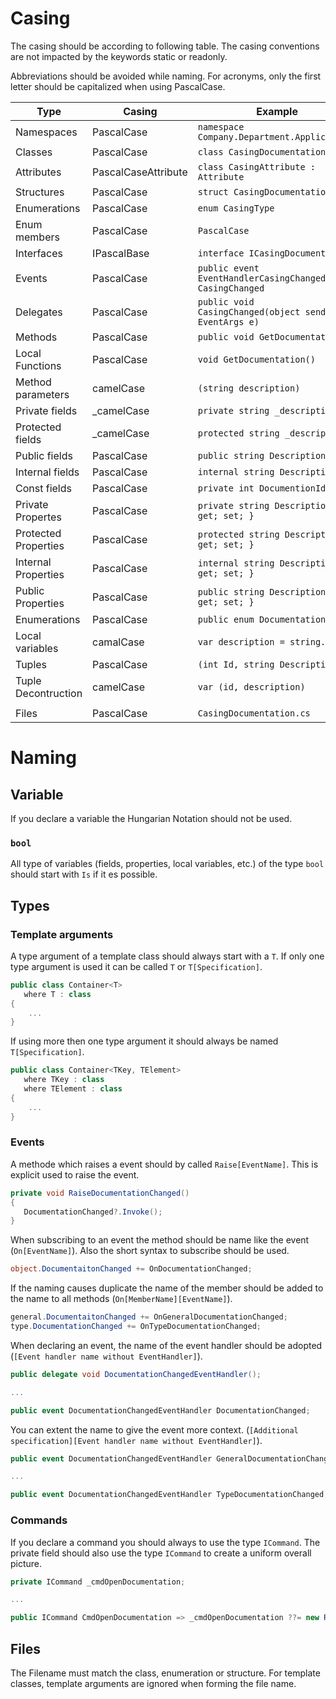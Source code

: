 # Casing

The casing should be according to following table. The casing conventions are not impacted by the keywords static or readonly.

Abbreviations should be avoided while naming. For acronyms, only the first letter should be capitalized when using PascalCase.

| Type                 | Casing              | Example                                                 |
| -------------------- | ------------------- | ------------------------------------------------------- |
| Namespaces           | PascalCase          | `namespace Company.Department.Application;`             |
| Classes              | PascalCase          | `class CasingDocumentation`                             |
| Attributes           | PascalCaseAttribute | `class CasingAttribute : Attribute`                     |
| Structures           | PascalCase          | `struct CasingDocumentation`                            |
| Enumerations         | PascalCase          | `enum CasingType`                                       |
| Enum members         | PascalCase          | `PascalCase`                                            |
| Interfaces           | IPascalBase         | `interface ICasingDocumention`                          |
| Events               | PascalCase          | `public event EventHandlerCasingChanged CasingChanged`  |
| Delegates            | PascalCase          | `public void CasingChanged(object sender, EventArgs e)` |
| Methods              | PascalCase          | `public void GetDocumentation()`                        |
| Local Functions      | PascalCase          | `void GetDocumentation()`                               |
| Method parameters    | camelCase           | `(string description)`                                  |
| Private fields       | _camelCase          | `private string _description;`                          |
| Protected fields     | _camelCase          | `protected string _description;`                        |
| Public fields        | PascalCase          | `public string Description`                             |
| Internal fields      | PascalCase          | `internal string Description`                           |
| Const fields         | PascalCase          | `private int DocumentionId = 1;`                        |
| Private Propertes    | PascalCase          | `private string Description { get; set; }`              |
| Protected Properties | PascalCase          | `protected string Description { get; set; }`            |
| Internal Properties  | PascalCase          | `internal string Description { get; set; }`             |
| Public Properties    | PascalCase          | `public string Description { get; set; }`               |
| Enumerations         | PascalCase          | `public enum DocumentationType`                         |
| Local variables      | camalCase           | `var description = string.empty;`                       |
| Tuples               | PascalCase          | `(int Id, string Description)`                          |
| Tuple Decontruction  | camelCase           |`var (id, description)`                                  |
|                      |                     |                                                         |
| Files                | PascalCase          | `CasingDocumentation.cs`                                |

# Naming
## Variable
If you declare a variable the Hungarian Notation should not be used. 

### `bool`
All type of variables (fields, properties, local variables, etc.) of the type `bool` should start with `Is` if it es possible.

## Types
### Template arguments
A type argument of a template class should always start with a `T`. If only one type argument is used it can be called `T` or `T[Specification]`.

```csharp
public class Container<T>
   where T : class
{
    ...
}
```

If using more then one type argument it should always be named `T[Specification]`.

```csharp
public class Container<TKey, TElement>
   where TKey : class
   where TElement : class
{
    ...
}
```

### Events
A methode which raises a event should by called `Raise[EventName]`. This is explicit used to raise the event.

```csharp
private void RaiseDocumentationChanged()
{
   DocumentationChanged?.Invoke();
}
```

When subscribing to an event the method should be name like the event (`On[EventName]`). Also the short syntax to subscribe should be used.

```csharp
object.DocumentaitonChanged += OnDocumentationChanged;
```

If the naming causes duplicate the name of the member should be added to the name to all methods (`On[MemberName][EventName]`).

```csharp
general.DocumentaitonChanged += OnGeneralDocumentationChanged;
type.DocumentationChanged += OnTypeDocumentationChanged;
```

When declaring an event, the name of the event handler should be adopted (`[Event handler name without EventHandler]`).

```csharp
public delegate void DocumentationChangedEventHandler();

...

public event DocumentationChangedEventHandler DocumentationChanged;
```

You can extent the name to give the event more context. (`[Additional specification][Event handler name without EventHandler]`).

```csharp
public event DocumentationChangedEventHandler GeneralDocumentationChanged;

...

public event DocumentationChangedEventHandler TypeDocumentationChanged;
```

### Commands
If you declare a command you should always to use the type `ICommand`. The private field should also use the type `ICommand` to create a uniform overall picture.

```csharp
private ICommand _cmdOpenDocumentation;

...

public ICommand CmdOpenDocumentation => _cmdOpenDocumentation ??= new RelayCommand(OnOpenDocumentation);
```

## Files
The Filename must match the class, enumeration or structure. For template classes, template arguments are ignored when forming the file name. 